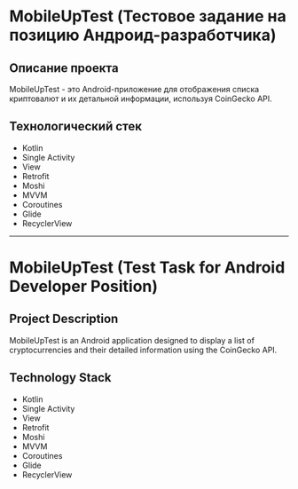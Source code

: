 # MobileUpTest (Тестовое задание на позицию Андроид-разработчика)

## Описание проекта
MobileUpTest - это Android-приложение для отображения списка криптовалют и их детальной информации, используя CoinGecko API.

## Технологический стек
- Kotlin
- Single Activity
- View
- Retrofit
- Moshi
- MVVM
- Coroutines
- Glide
- RecyclerView
---
# MobileUpTest (Test Task for Android Developer Position)

## Project Description
MobileUpTest is an Android application designed to display a list of cryptocurrencies and their detailed information using the CoinGecko API.

## Technology Stack
- Kotlin
- Single Activity
- View
- Retrofit
- Moshi
- MVVM
- Coroutines
- Glide
- RecyclerView

